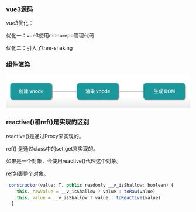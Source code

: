 ### vue3源码

vue3优化：

优化一：vue3使用monorepo管理代码

优化二：引入了tree-shaking 

### 组件渲染

![image-20220429094826926](images/image-20220429094826926.png)



### reactive()和ref()是实现的区别

reactive()是通过Proxy来实现的。

ref() 是通过class中的set,get来实现的。

如果是一个对象，会使用reactive()代理这个对象。

ref包裹整个对象。

```js
 constructor(value: T, public readonly __v_isShallow: boolean) {
    this._rawValue = __v_isShallow ? value : toRaw(value)
    this._value = __v_isShallow ? value : toReactive(value)
  }
```


